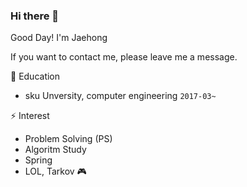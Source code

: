 ### Hi there 👋
Good Day! I'm Jaehong

If you want to contact me, please leave me a message.


🏫 Education
- sku Unversity, computer engineering  ``2017-03~``


⚡ Interest
- Problem Solving (PS)
- Algoritm Study
- Spring 
- LOL, Tarkov 🎮


<!--
**lijahong/lijahong** is a ✨ _special_ ✨ repository because its `README.md` (this file) appears on your GitHub profile.

Here are some ideas to get you started:

- 🔭 I’m currently working on ...
- 🌱 I’m currently learning ...
- 👯 I’m looking to collaborate on ...
- 🤔 I’m looking for help with ...
- 💬 Ask me about ...
- 📫 How to reach me: ...
- 😄 Pronouns: ...
- ⚡ Fun fact: ...
-->

